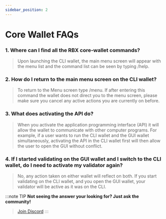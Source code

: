```yaml
---
sidebar_position: 2
---
```


# Core Wallet FAQs

### 1. Where can I find all the RBX core-wallet commands?

> Upon launching the CLI wallet, the main menu screen will appear with the menu list and the command list can be seen
> by typing /help.

### 2. How do I return to the main menu screen on the CLI wallet?

> To return to the Menu screen type /menu. If after entering this command the wallet does not direct you to the menu
> screen, please make sure you cancel any active actions you are currently on before.

### 3. What does activating the API do?

> When you activate the application programming interface (API) it will allow the wallet to communicate with other computer programs. For example, if a user wants to run the CLI wallet and the GUI wallet simultaneously, activating the API in the CLI wallet first will then allow the user to open the GUI without conflict.

### 4. If I started validating on the GUI wallet and I switch to the CLI wallet, do I need to activate my validator again?

> No, any action taken on either wallet will reflect on both. If you start validating on the CLI wallet, and you open the GUI wallet, your validator will be active as it was on the CLI.


:::note TIP
**Not seeing the answer your looking for? Just ask the community!**
> <a href="https://discord.com/invite/PnS2HRETDh">Join Discord</a>
:::
